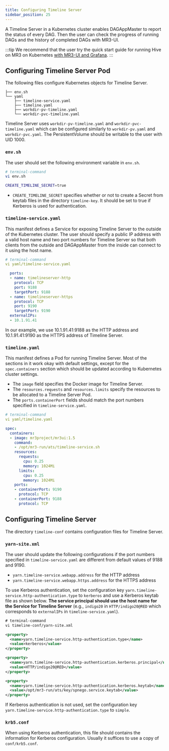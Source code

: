 ```yaml
---
title: Configuring Timeline Server
sidebar_position: 25
---
```


A Timeline Server in a Kubernetes cluster enables DAGAppMaster to report the status of every DAG.
Then the user can check the progress of running DAGs and the history of completed DAGs
with MR3-UI.

:::tip
We recommend that the user try the quick start guide for running Hive on MR3 on Kubernetes
[with MR3-UI and Grafana](/docs/quick/k8s/run-k8s/timeline).
:::

## Configuring Timeline Server Pod

The following files configure Kubernetes objects for Timeline Server.

```ssh
├── env.sh
└── yaml
    ├── timeline-service.yaml
    ├── timeline.yaml
    ├── workdir-pv-timeline.yaml
    └── workdir-pvc-timeline.yaml
```

Timeline Server uses `workdir-pv-timeline.yaml` and `workdir-pvc-timeline.yaml` 
which can be configured similarly to `workdir-pv.yaml` and `workdir-pvc.yaml`.
The PersistentVolume should be writable to the user with UID 1000.

### `env.sh`

The user should set the following environment variable in `env.sh`.

```sh
# terminal-command
vi env.sh

CREATE_TIMELINE_SECRET=true
```

* `CREATE_TIMELINE_SECRET` specifies whether or not to create a Secret from keytab files in the directory `timeline-key`.
It should be set to true if Kerberos is used for authentication.

### `timeline-service.yaml`

This manifest defines a Service for exposing Timeline Server to the outside of the Kubernetes cluster.
The user should specify a public IP address with a valid host name and two port numbers for Timeline Server
so that both clients from the outside and DAGAppMaster from the inside can connect to it using the host name.

```yaml
# terminal-command
vi yaml/timeline-service.yaml

  ports:
  - name: timelineserver-http
    protocol: TCP
    port: 9188
    targetPort: 9188
  - name: timelineserver-https
    protocol: TCP
    port: 9190
    targetPort: 9190
  externalIPs:
  - 10.1.91.41
```

In our example, we use 10.1.91.41:9188 as the HTTP address
and 10.1.91.41:9190 as the HTTPS address of Timeline Server.

### `timeline.yaml`

This manifest defines a Pod for running Timeline Server.
Most of the sections in it work okay with default settings,
except for the `spec.containers` section which should be updated
according to Kubernetes cluster settings.

* The `image` field specifies the Docker image for Timeline Server.
* The `resources.requests` and `resources.limits` specify the resources to be allocated to a Timeline Server Pod.
* The `ports.containerPort` fields should match the port numbers specified in `timeline-service.yaml`.

```yaml
# terminal-command
vi yaml/timeline.yaml

spec:
  containers:
  - image: mr3project/mr3ui:1.5
    command:
    - /opt/mr3-run/ats/timeline-service.sh
    resources:
      requests:
        cpu: 0.25
        memory: 1024Mi
      limits:
        cpu: 0.25
        memory: 1024Mi
    ports:
    - containerPort: 9190
      protocol: TCP
    - containerPort: 9188
      protocol: TCP
```
 
## Configuring Timeline Server

The directory `timeline-conf` contains configuration files for Timeline Server.

### `yarn-site.xml` 

The user should update the following configurations if the port numbers specified in `timeline-service.yaml` are different 
from default values of 9188 and 9190.

* `yarn.timeline-service.webapp.address` for the HTTP address
* `yarn.timeline-service.webapp.https.address` for the HTTPS address

To use Kerberos authentication,
set the configuration key `yarn.timeline-service.http-authentication.type` to `kerberos`
and use a Kerberos keytab file as shown below.
**The service principal should use the host name for the Service for Timeline Server**
(e.g., `indigo20` in `HTTP/indigo20@RED` which corresponds to `externalIPs` in `timeline-service.yaml`).

```xml
# terminal-command
vi timeline-conf/yarn-site.xml

<property>
  <name>yarn.timeline-service.http-authentication.type</name>
  <value>kerberos</value>
</property>

<property>
  <name>yarn.timeline-service.http-authentication.kerberos.principal</name>
  <value>HTTP/indigo20@RED</value>
</property>

<property>
  <name>yarn.timeline-service.http-authentication.kerberos.keytab</name>
  <value>/opt/mr3-run/ats/key/spnego.service.keytab</value>
</property>
```

If Kerberos authentication is not used,
set the configuration key `yarn.timeline-service.http-authentication.type` to `simple`.

### `krb5.conf`

When using Kerberos authentication,
this file should contains the information for Kerberos configuration.
Usually it suffices to use a copy of `conf/krb5.conf`.

